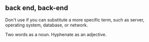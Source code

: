 ## back end, back-end

Don't use if you can substitute a more specific term, such as server, operating system, database, or network.

Two words as a noun. Hyphenate as an adjective.
